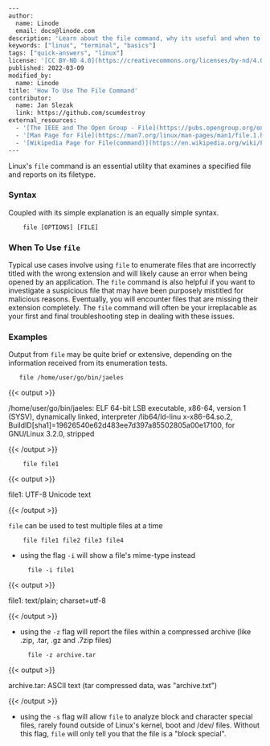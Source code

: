 ```bash
---
author:
  name: Linode
  email: docs@linode.com
description: 'Learn about the file command, why its useful and when to use it.'
keywords: ["linux", "terminal", "basics"]
tags: ["quick-answers", "linux"]
license: '[CC BY-ND 4.0](https://creativecommons.org/licenses/by-nd/4.0)'
published: 2022-03-09
modified_by:
  name: Linode
title: 'How To Use The File Command'
contributor:
  name: Jan Slezak
  link: https://github.com/scumdestroy
external_resources:
  - '[The IEEE and The Open Group - File](https://pubs.opengroup.org/onlinepubs/009604599/utilities/file.html)'
  - '[Man Page for File](https://man7.org/linux/man-pages/man1/file.1.html)'
  - '[Wikipedia Page for File(command)](https://en.wikipedia.org/wiki/File_(command))'
---
```

Linux's `file` command is an essential utility that examines a specified file and reports on its filetype.  

### Syntax

Coupled with its simple explanation is an equally simple syntax.

        file [OPTIONS] [FILE]

### When To Use `file`

Typical use cases involve using `file` to enumerate files that are incorrectly titled with the wrong extension and will likely cause an error when being opened by an application. The `file` command is also helpful if you want to investigate a suspicious file that may have been purposely mistitled for malicious reasons.  Eventually, you will encounter files that are missing their extension completely.  The `file` command will often be your irreplacable as your first and final troubleshooting step in dealing with these issues.

### Examples

Output from `file` may be quite brief or extensive, depending on the information received from its enumeration tests.

       file /home/user/go/bin/jaeles

{{< output >}}

/home/user/go/bin/jaeles: ELF 64-bit LSB executable, x86-64, version 1 (SYSV), dynamically linked, interpreter /lib64/ld-linu
x-x86-64.so.2, BuildID[sha1]=19626540e62d483ee7d397a85502805a00e17100, for GNU/Linux 3.2.0, stripped

{{< /output >}}

        file file1

{{< output >}}

file1: UTF-8 Unicode text

{{< /output >}}



`file` can be used to test multiple files at a time

        file file1 file2 file3 file4



- using the flag `-i` will show a file's mime-type instead

        file -i file1

{{< output >}}

file1: text/plain; charset=utf-8

{{< /output >}}



- using the `-z` flag will report the files within a compressed archive (like .zip, .tar, .gz and .7zip files)

        file -z archive.tar

{{< output >}}

archive.tar: ASCII text (tar compressed data, was "archive.txt")

{{< /output >}}



- using the `-s` flag will allow `file` to analyze block and character special files, rarely found outside of Linux's kernel, boot and /dev/ files.  Without this flag, `file` will only tell you that the file is a "block special".
